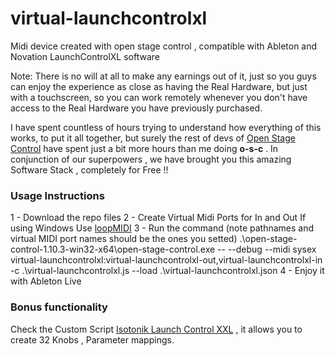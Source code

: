 # virtual-launchcontrolxl
Midi device created with open stage control , compatible with Ableton and Novation LaunchControlXL software


Note: There is no will at all to make any earnings out of it, just so you guys can enjoy the experience as close as  having the Real Hardware, but just with a touchscreen, so you can work remotely whenever you don't have access to the Real Hardware you have previously purchased.

I have spent countless of hours trying to understand how everything of this works, to put it all together, but surely the rest of devs of [Open Stage Control](https://github.com/jean-emmanuel/Open-Stage-Control/) have spent  just a bit more hours than me doing **o-s-c**  . In conjunction of our superpowers , we have brought you this amazing Software Stack , completely for Free !!



### Usage Instructions

1 - Download the repo files
2 - Create Virtual Midi Ports for In and Out 
  If using Windows Use  [loopMIDI](https://www.tobias-erichsen.de/software/loopmidi.html)
3 - Run the command (note pathnames and virtual MIDI port names should be the ones you setted) 
.\open-stage-control-1.10.3-win32-x64\open-stage-control.exe -- --debug --midi sysex virtual-launchcontrolxl:virtual-launchcontrolxl-out,virtual-launchcontrolxl-in -c .\virtual-launchcontrolxl.js --load .\virtual-launchcontrolxl.json
4 - Enjoy it with Ableton Live


### Bonus functionality


Check the Custom Script [Isotonik Launch Control XXL](https://isotonikstudios.com/product/launchcontrol-xxl/) , it allows you to create 32 Knobs , Parameter mappings. 
